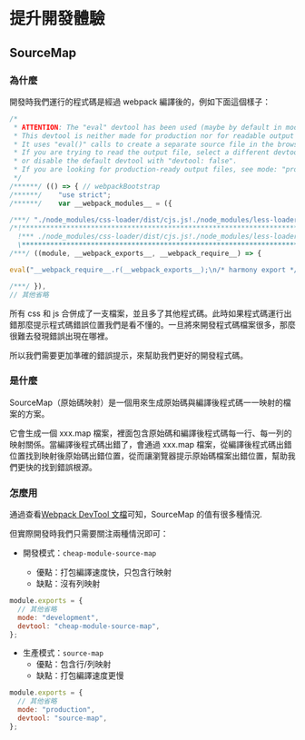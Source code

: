# 提升開發體驗

## SourceMap

### 為什麼

開發時我們運行的程式碼是經過 webpack 編譯後的，例如下面這個樣子：

```js
/*
 * ATTENTION: The "eval" devtool has been used (maybe by default in mode: "development").
 * This devtool is neither made for production nor for readable output files.
 * It uses "eval()" calls to create a separate source file in the browser devtools.
 * If you are trying to read the output file, select a different devtool (https://webpack.js.org/configuration/devtool/)
 * or disable the default devtool with "devtool: false".
 * If you are looking for production-ready output files, see mode: "production" (https://webpack.js.org/configuration/mode/).
 */
/******/ (() => { // webpackBootstrap
/******/ 	"use strict";
/******/ 	var __webpack_modules__ = ({

/***/ "./node_modules/css-loader/dist/cjs.js!./node_modules/less-loader/dist/cjs.js!./src/less/index.less":
/*!**********************************************************************************************************!*\
  !*** ./node_modules/css-loader/dist/cjs.js!./node_modules/less-loader/dist/cjs.js!./src/less/index.less ***!
  \**********************************************************************************************************/
/***/ ((module, __webpack_exports__, __webpack_require__) => {

eval("__webpack_require__.r(__webpack_exports__);\n/* harmony export */ __webpack_require__.d(__webpack_exports__, {\n/* harmony export */   \"default\": () => (__WEBPACK_DEFAULT_EXPORT__)\n/* harmony export */ });\n/* harmony import */ var _node_modules_css_loader_dist_runtime_noSourceMaps_js__WEBPACK_IMPORTED_MODULE_0__ = __webpack_require__(/*! ../../node_modules/css-loader/dist/runtime/noSourceMaps.js */ \"./node_modules/css-loader/dist/runtime/noSourceMaps.js\");\n/* harmony import */ var _node_modules_css_loader_dist_runtime_noSourceMaps_js__WEBPACK_IMPORTED_MODULE_0___default = /*#__PURE__*/__webpack_require__.n(_node_modules_css_loader_dist_runtime_noSourceMaps_js__WEBPACK_IMPORTED_MODULE_0__);\n/* harmony import */ var _node_modules_css_loader_dist_runtime_api_js__WEBPACK_IMPORTED_MODULE_1__ = __webpack_require__(/*! ../../node_modules/css-loader/dist/runtime/api.js */ \"./node_modules/css-loader/dist/runtime/api.js\");\n/* harmony import */ var _node_modules_css_loader_dist_runtime_api_js__WEBPACK_IMPORTED_MODULE_1___default = /*#__PURE__*/__webpack_require__.n(_node_modules_css_loader_dist_runtime_api_js__WEBPACK_IMPORTED_MODULE_1__);\n// Imports\n\n\nvar ___CSS_LOADER_EXPORT___ = _node_modules_css_loader_dist_runtime_api_js__WEBPACK_IMPORTED_MODULE_1___default()((_node_modules_css_loader_dist_runtime_noSourceMaps_js__WEBPACK_IMPORTED_MODULE_0___default()));\n// Module\n___CSS_LOADER_EXPORT___.push([module.id, \".box2 {\\n  width: 100px;\\n  height: 100px;\\n  background-color: deeppink;\\n}\\n\", \"\"]);\n// Exports\n/* harmony default export */ const __WEBPACK_DEFAULT_EXPORT__ = (___CSS_LOADER_EXPORT___);\n\n\n//# sourceURL=webpack://webpack5/./src/less/index.less?./node_modules/css-loader/dist/cjs.js!./node_modules/less-loader/dist/cjs.js");

/***/ }),
// 其他省略
```

所有 css 和 js 合併成了一支檔案，並且多了其他程式碼。此時如果程式碼運行出錯那麼提示程式碼錯誤位置我們是看不懂的。一旦將來開發程式碼檔案很多，那麼很難去發現錯誤出現在哪裡。

所以我們需要更加準確的錯誤提示，來幫助我們更好的開發程式碼。

### 是什麼

SourceMap（原始碼映射）是一個用來生成原始碼與編譯後程式碼一一映射的檔案的方案。

它會生成一個 xxx.map 檔案，裡面包含原始碼和編譯後程式碼每一行、每一列的映射關係。當編譯後程式碼出錯了，會通過 xxx.map 檔案，從編譯後程式碼出錯位置找到映射後原始碼出錯位置，從而讓瀏覽器提示原始碼檔案出錯位置，幫助我們更快的找到錯誤根源。

### 怎麼用

通過查看[Webpack DevTool 文檔](https://webpack.docschina.org/configuration/devtool/)可知，SourceMap 的值有很多種情況.

但實際開發時我們只需要關注兩種情況即可：

- 開發模式：`cheap-module-source-map`

  - 優點：打包編譯速度快，只包含行映射
  - 缺點：沒有列映射

```js
module.exports = {
  // 其他省略
  mode: "development",
  devtool: "cheap-module-source-map",
};
```

- 生產模式：`source-map`
  - 優點：包含行/列映射
  - 缺點：打包編譯速度更慢

```js
module.exports = {
  // 其他省略
  mode: "production",
  devtool: "source-map",
};
```


